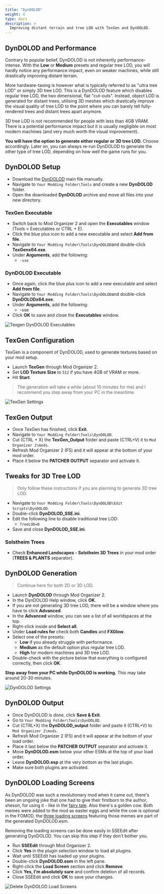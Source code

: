 ```yaml
---
title: "DynDOLOD"
weight: 4
type: docs
description: >
  Improving distant terrain and tree LOD with TexGen and DynDOLOD.
---
```


## DynDOLOD and Performance

Contrary to popular belief, DynDOLOD is not inherently performance-intense. With the **Low** or **Medium** presets and regular tree LOD, you will hardly notice any performance impact, even on weaker machines, while still drastically improving distant terrain.

More hardware-taxing is however what is typically referred to as "ultra tree LOD" or simply 3D tree LOD. This is a DynDOLOD feature which disables regular tree LOD, the two dimensional, flat "cut-outs". Instead, object LOD is generated for distant trees, utilising 3D meshes which drastically improve the visual quality of tree LOD to the point where you can barely tell fully-rendered trees and distant trees apart anymore.

3D tree LOD is not recommended for people with less than 4GB VRAM. There is a potential performance impact but it is usually negligible on most modern machines (and very much worth the visual improvement).

**You will have the option to generate either regular or 3D tree LOD.** Choose accordingly. Later on, you can always re-run DynDOLOD to generate the other type of tree LOD, depending on how well the game runs for you.

## DynDOLOD Setup

* Download the [DynDOLOD](https://www.nexusmods.com/skyrimspecialedition/mods/32382) main file manually.
* Navigate to `Your Modding Folder\Tools` and create a new **DynDOLOD** folder.
* Open the downloaded **DynDOLOD** archive and move all files into your new directory.

### TexGen Executable

* Switch back to Mod Organizer 2 and open the **Executables** window (Tools > Executables or CTRL + E).
* Click the blue plus icon to add a new executable and select **Add from file**.
* Navigate to `Your Modding Folder\Tools\DynDOLOD`and double-click **TexGenx64.exe**.
* Under **Arguments**, add the following:
  * `-sse`

### DynDOLOD Executable

* Once again, click the blue plus icon to add a new executable and select **Add from file**.
* Navigate to `Your Modding Folder\Tools\DynDOLOD`and double-click **DynDOLODx64.exe**.
* Under **Arguments**, add the following:
  * -sse
* Click **OK** to save and close the **Executables** window.

![Texgen DynDOLOD Executables](/Pictures/skyrim-se/finalisation/texgen-dyndolod-executables.png)

## TexGen Configuration

TexGen is a component of DynDOLOD, used to generate textures based on your mod setup.

* Launch **TexGen** through Mod Organizer 2.
* Set **LOD Texture Size** to `512` if you have 4GB of VRAM or more.
* Hit **Start**.

> The generation will take a while (about 10 minutes for me) and I recommend you step away from your PC in the meantime.

![TexGen Settings](/Pictures/skyrim-se/finalisation/texgen-settings.png)

## TexGen Output

* Once TexGen has finished, click **Exit**.
* Navigate to `Your Modding Folder\Tools\DynDOLOD`.
* Cut (CTRL + X) the **TexGen_Output** folder and paste (CTRL+V) it to `Mod Organizer 2\mods`.
* Refresh Mod Organizer 2 (F5) and it will appear at the bottom of your mod order.
* Place it below the **PATCHER OUTPUT** separator and activate it.

## Tweaks for 3D Tree LOD

> Only follow these instructions if you are planning to generate 3D tree LOD.

- Navigate to `Your Modding Folder\Tools\DynDOLOD\Edit Scripts\DynDOLOD`.
- Double-click **DynDOLOD_SSE.ini**.
- Edit the following line to disable traditional tree LOD:
  * `TreeLOD=0`
- Save and close **DynDOLOD_SSE.ini**.

### Solstheim Trees

- Check **Enhanced Landscapes - Solstheim 3D Trees** in your mod order (**TREES & PLANTS** separator).

## DynDOLOD Generation

> Continue here for both 2D or 3D LOD.

* Launch **DynDOLOD** through Mod Organizer 2.
* In the DynDOLOD Help window, click **OK**.
* If you are not generating 3D tree LOD, there will be a window where you have to click **Advanced**.
* In the **Advanced** window, you can see a list of all worldspaces at the top.
* Right-click inside and **Select all**.
* Under **Load rules for** check both **Candles** and **FXGlow**.
* Select one of the presets:
  * **Low** if you already struggle with performance.
  * **Medium** as the default option plus regular tree LOD.
  * **High** for modern machines and 3D tree LOD.
* Double-check with the picture below that everything is configured correctly, then click **OK**.

**Step away from your PC while DynDOLOD is working.** This may take around 20-30 minutes.

![DynDOLOD Settings](/Pictures/skyrim-se/finalisation/dyndolod-settings.png)

## DynDOLOD Output

* Once DynDOLOD is done, click **Save & Exit**.
* Go to `Your Modding Folder\Tools\DynDOLOD`.
* Cut (CTRL+X) the **DynDOLOD_output** folder and paste it (CTRL+V) to `Mod Organizer 2\mods`.
* Refresh Mod Organizer 2 (F5) and it will appear at the bottom of your load order.
* Place it last below the **PATCHER OUTPUT** separator and activate it.
* Move **DynDOLOD.esm** below your other ESMs at the top of your load order.
* Leave **DynDOLOD.esp** at the very bottom as the last plugin.
* Make sure both plugins are activated.

## DynDOLOD Loading Screens

As DynDOLOD was such a revolutionary mod when it came out, there's been an ongoing joke that one had to give their firstborn to the author, sheson, for using it - like in the [fairy tale](https://en.wikipedia.org/wiki/Rumpelstiltskin). Also there's a golden cow. Both memes were added to the mod as easter eggs and while the cow is optional in the FOMOD, the [three loading screens](/Pictures/skyrim-se/finalisation/dyndolod-loading-screen.png) featuring those memes are part of the generated DynDOLOD.esm.

Removing the loading screens can be done easily in SSEEdit after generating DynDOLOD. You can skip this step if they don't bother you.

- Run **SSEEdit** through Mod Organizer 2.
- Click **Yes** in the plugin selection window to load all plugins.
- Wait until SSEEdit has loaded up your plugins.
- Double-click **DynDOLOD.esm** in the left pane.
- Right-click the **Load Screen** section and click **Remove**.
- Click **Yes, I'm absolutely sure** and confirm deletion of all records.
- Close SSEEdit and click **OK** to save your changes.

![Delete DynDOLOD Load Screens](/Pictures/skyrim-se/finalisation/delete-dyndolod-loadscreens.png)